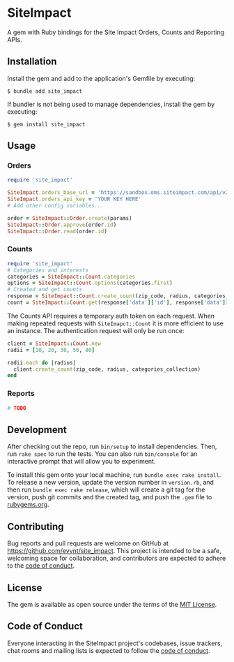 # SiteImpact

A gem with Ruby bindings for the Site Impact Orders, Counts and Reporting APIs.

## Installation

Install the gem and add to the application's Gemfile by executing:

    $ bundle add site_impact

If bundler is not being used to manage dependencies, install the gem by executing:

    $ gem install site_impact

## Usage

### Orders
```ruby
require 'site_impact'

SiteImpact.orders_base_url = 'https://sandbox.oms.siteimpact.com/api/v2/'
SiteImpact.orders_api_key = 'YOUR KEY HERE'
# Add other config variables...

order = SiteImpact::Order.create(params)
SiteImpact::Order.approve(order.id)
SiteImpact::Order.read(order.id)
```

### Counts
```ruby
require 'site_impact'
# Categories and interests
categories = SiteImpact::Count.categories
options = SiteImpact::Count.options(categories.first)
# Created and get counts
response = SiteImpact::Count.create_count(zip_code, radius, categories_collection)
count = SiteImpact::Count.get(response['data']['id'], response['data']['version_id'])
```
The Counts API requires a temporary auth token on each request. When making repeated requests with `SiteImapct::Count` it is more efficient to use an instance. The authentication request will only be run once:
```ruby
client = SiteImpact::Count.new
radii = [10, 20, 30, 50, 80]

radii.each do |radius|
  client.create_count(zip_code, radius, categories_collection)
end
```


### Reports
```ruby
# TODO
```

## Development

After checking out the repo, run `bin/setup` to install dependencies. Then, run `rake spec` to run the tests. You can also run `bin/console` for an interactive prompt that will allow you to experiment.

To install this gem onto your local machine, run `bundle exec rake install`. To release a new version, update the version number in `version.rb`, and then run `bundle exec rake release`, which will create a git tag for the version, push git commits and the created tag, and push the `.gem` file to [rubygems.org](https://rubygems.org).

## Contributing

Bug reports and pull requests are welcome on GitHub at https://github.com/evvnt/site_impact. This project is intended to be a safe, welcoming space for collaboration, and contributors are expected to adhere to the [code of conduct](https://github.com/[USERNAME]/site_impact/blob/master/CODE_OF_CONDUCT.md).

## License

The gem is available as open source under the terms of the [MIT License](https://opensource.org/licenses/MIT).

## Code of Conduct

Everyone interacting in the SiteImpact project's codebases, issue trackers, chat rooms and mailing lists is expected to follow the [code of conduct](https://github.com/evvnt/site_impact/blob/master/CODE_OF_CONDUCT.md).

